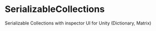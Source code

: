 # SerializableCollections
Serializable Collections with inspector UI for Unity (Dictionary, Matrix)
